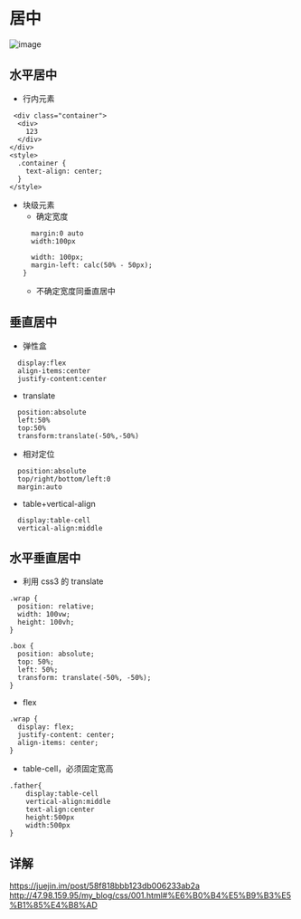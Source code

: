 # 居中


![image](http://47.98.159.95/my_blog/007/center.jpg)
## 水平居中
- 行内元素
```
 <div class="container">
  <div>
    123
  </div>
</div>
<style>
  .container {
    text-align: center;
  }
</style>
```
- 块级元素
  - 确定宽度
  ```
    margin:0 auto
    width:100px
  ```
  ```
    width: 100px;
    margin-left: calc(50% - 50px);
  }
  ```
  - 不确定宽度同垂直居中
## 垂直居中

- 弹性盒

```
  display:flex
  align-items:center
  justify-content:center
```

- translate

```
  position:absolute
  left:50%
  top:50%
  transform:translate(-50%,-50%)
```

- 相对定位

```
  position:absolute
  top/right/bottom/left:0
  margin:auto
```

- table+vertical-align

```
  display:table-cell
  vertical-align:middle
```

## 水平垂直居中

- 利用 css3 的 translate

```
.wrap {
  position: relative;
  width: 100vw;
  height: 100vh;
}

.box {
  position: absolute;
  top: 50%;
  left: 50%;
  transform: translate(-50%, -50%);
}
```

- flex

```
.wrap {
  display: flex;
  justify-content: center;
  align-items: center;
}
```

- table-cell，必须固定宽高

```
.father{
    display:table-cell
    vertical-align:middle
    text-align:center
    height:500px
    width:500px
}
```
## 详解

https://juejin.im/post/58f818bbb123db006233ab2a
http://47.98.159.95/my_blog/css/001.html#%E6%B0%B4%E5%B9%B3%E5%B1%85%E4%B8%AD